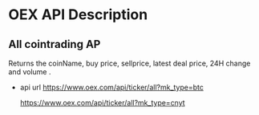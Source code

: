 # OEX API Description

## All cointrading AP
  Returns the coinName, buy price, sellprice, latest deal price, 24H change and volume .

+ api url 
  https://www.oex.com/api/ticker/all?mk_type=btc
  
  https://www.oex.com/api/ticker/all?mk_type=cnyt
  
  


